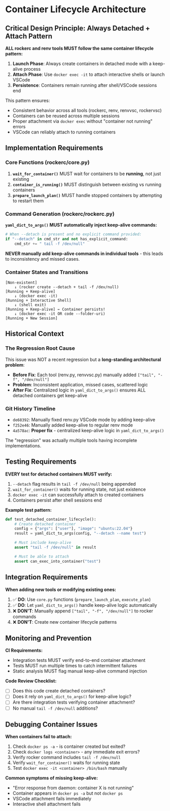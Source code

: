 # Container Lifecycle Architecture

## Critical Design Principle: Always Detached + Attach Pattern

**ALL rockerc and renv tools MUST follow the same container lifecycle pattern:**

1. **Launch Phase**: Always create containers in detached mode with a keep-alive process
2. **Attach Phase**: Use `docker exec -it` to attach interactive shells or launch VSCode
3. **Persistence**: Containers remain running after shell/VSCode sessions end

This pattern ensures:
- Consistent behavior across all tools (rockerc, renv, renvvsc, rockervsc)
- Containers can be reused across multiple sessions
- Proper attachment via `docker exec` without "container not running" errors
- VSCode can reliably attach to running containers

## Implementation Requirements

### Core Functions (rockerc/core.py)

1. **`wait_for_container()`** MUST wait for containers to be **running**, not just existing
2. **`container_is_running()`** MUST distinguish between existing vs running containers
3. **`prepare_launch_plan()`** MUST handle stopped containers by attempting to restart them

### Command Generation (rockerc/rockerc.py)

**`yaml_dict_to_args()` MUST automatically inject keep-alive commands:**

```python
# When --detach is present and no explicit command provided:
if "--detach" in cmd_str and not has_explicit_command:
    cmd_str += " tail -f /dev/null"
```

**NEVER manually add keep-alive commands in individual tools** - this leads to inconsistency and missed cases.

### Container States and Transitions

```
[Non-existent]
    ↓ (rocker create --detach + tail -f /dev/null)
[Running + Keep-alive]
    ↓ (docker exec -it)
[Running + Interactive Shell]
    ↓ (shell exit)
[Running + Keep-alive] ← Container persists!
    ↓ (docker exec -it OR code --folder-uri)
[Running + New Session]
```

## Historical Context

### The Regression Root Cause

This issue was NOT a recent regression but a **long-standing architectural problem**:

- **Before Fix**: Each tool (renv.py, renvvsc.py) manually added `["tail", "-f", "/dev/null"]`
- **Problem**: Inconsistent application, missed cases, scattered logic
- **After Fix**: Centralized logic in `yaml_dict_to_args()` ensures ALL detached containers get keep-alive

### Git History Timeline

- `de68392`: Manually fixed renv.py VSCode mode by adding keep-alive
- `f252e46`: Manually added keep-alive to regular renv mode
- `4a578ac`: **Proper fix** - centralized keep-alive logic in `yaml_dict_to_args()`

The "regression" was actually multiple tools having incomplete implementations.

## Testing Requirements

**EVERY test for detached containers MUST verify:**

1. `--detach` flag results in `tail -f /dev/null` being appended
2. `wait_for_container()` waits for running state, not just existence
3. `docker exec -it` can successfully attach to created containers
4. Containers persist after shell sessions end

**Example test pattern:**

```python
def test_detached_container_lifecycle():
    # Create detached container
    config = {"args": ["user"], "image": "ubuntu:22.04"}
    result = yaml_dict_to_args(config, "--detach --name test")

    # Must include keep-alive
    assert "tail -f /dev/null" in result

    # Must be able to attach
    assert can_exec_into_container("test")
```

## Integration Requirements

**When adding new tools or modifying existing ones:**

1. ✅ **DO**: Use `core.py` functions (`prepare_launch_plan`, `execute_plan`)
2. ✅ **DO**: Let `yaml_dict_to_args()` handle keep-alive logic automatically
3. ❌ **DON'T**: Manually append `["tail", "-f", "/dev/null"]` to rocker commands
4. ❌ **DON'T**: Create new container lifecycle patterns

## Monitoring and Prevention

**CI Requirements:**
- Integration tests MUST verify end-to-end container attachment
- Tests MUST run multiple times to catch intermittent failures
- Static analysis MUST flag manual keep-alive command injection

**Code Review Checklist:**
- [ ] Does this code create detached containers?
- [ ] Does it rely on `yaml_dict_to_args()` for keep-alive logic?
- [ ] Are there integration tests verifying container attachment?
- [ ] No manual `tail -f /dev/null` additions?

## Debugging Container Issues

**When containers fail to attach:**

1. Check `docker ps -a` - is container created but exited?
2. Check `docker logs <container>` - any immediate exit errors?
3. Verify rocker command includes `tail -f /dev/null`
4. Verify `wait_for_container()` waits for running state
5. Test `docker exec -it <container> /bin/bash` manually

**Common symptoms of missing keep-alive:**
- "Error response from daemon: container X is not running"
- Container appears in `docker ps -a` but not `docker ps`
- VSCode attachment fails immediately
- Interactive shell attachment fails
